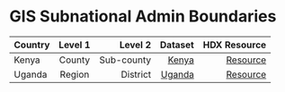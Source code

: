 # GIS Subnational Admin Boundaries

| Country | Level 1 | Level 2 | Dataset | HDX Resource |
| :---         |     :---:      |          ---: |  ---: |  ---: |
| Kenya   | County     | Sub-county    | [Kenya](https://github.com/nathanbaleeta/gis-subnational-admin-boundaries/tree/main/countries/kenya) | [Resource](https://data.humdata.org/dataset/cod-ab-ken?)
| Uganda     | Region       | District      | [Uganda](https://github.com/nathanbaleeta/gis-subnational-admin-boundaries/tree/main/countries/uganda)| [Resource](https://data.humdata.org/dataset/cod-ab-uga)|

